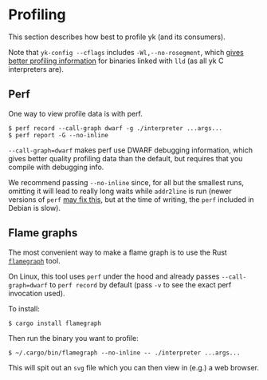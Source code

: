 # Profiling

This section describes how best to profile yk (and its consumers).

Note that `yk-config --cflags` includes `-Wl,--no-rosegment`, which [gives
better profiling
information](https://github.com/flamegraph-rs/flamegraph#cargo-flamegraph) for
binaries linked with `lld` (as all yk C interpreters are). 

## Perf

One way to view profile data is with perf.

```
$ perf record --call-graph dwarf -g ./interpreter ...args...
$ perf report -G --no-inline
```

`--call-graph=dwarf` makes perf use DWARF debugging information, which gives
better quality profiling data than the default, but requires that you compile
with debugging info.

We recommend passing `--no-inline` since, for all but the smallest runs,
omitting it will lead to really long waits while `addr2line` is run (newer
versions of `perf` [may fix
this](https://eighty-twenty.org/2021/09/09/perf-addr2line-speed-improvement),
but at the time of writing, the `perf` included in Debian is slow).

## Flame graphs

The most convenient way to make a flame graph is to use the Rust
[`flamegraph`](https://github.com/flamegraph-rs/flamegraph) tool.

On Linux, this tool uses `perf` under the hood and already passes
`--call-graph=dwarf` to `perf record`  by default (pass `-v` to see the exact
perf invocation used).

To install:

```
$ cargo install flamegraph
```

Then run the binary you want to profile:

```
$ ~/.cargo/bin/flamegraph --no-inline -- ./interpreter ...args...
```

This will spit out an `svg` file which you can then view in (e.g.) a web browser.
